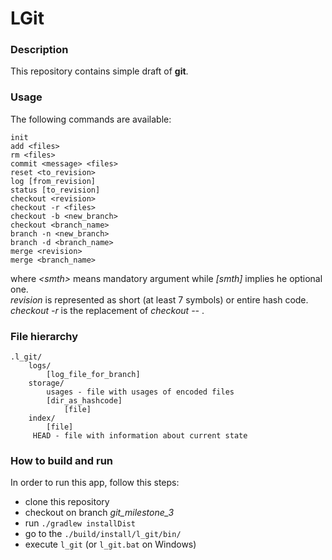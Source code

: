 # LGit

### Description

This repository contains simple draft of **git**.

### Usage

The following commands are available:<br/>
```
init
add <files>
rm <files>
commit <message> <files>
reset <to_revision>
log [from_revision]
status [to_revision]
checkout <revision>
checkout -r <files>
checkout -b <new_branch>
checkout <branch_name>
branch -n <new_branch>
branch -d <branch_name>
merge <revision>
merge <branch_name>

```

where *&lt;smth&gt;* means mandatory argument while *[smth]* 
implies he optional one.<br/>
*revision* is represented as short (at least 7 symbols) or entire hash code.<br/>
*checkout -r <files>* is the replacement of *checkout -- <files>*.<br/>

### File hierarchy

    .l_git/
        logs/
            [log_file_for_branch]
        storage/
            usages - file with usages of encoded files
            [dir_as_hashcode]
                [file]
        index/
            [file]
         HEAD - file with information about current state


### How to build and run

In order to run this app, follow this steps:

* clone this repository 
* checkout on branch *git_milestone_3*
* run `./gradlew installDist`
* go to the `./build/install/l_git/bin/`
* execute `l_git` (or `l_git.bat` on Windows)